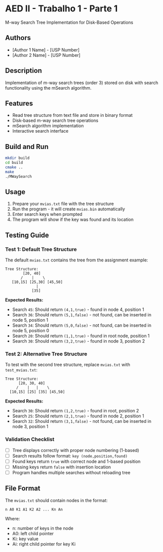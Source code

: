 # AED II - Trabalho 1 - Parte 1

M-way Search Tree Implementation for Disk-Based Operations

## Authors
- [Author 1 Name] - [USP Number]
- [Author 2 Name] - [USP Number]

## Description

Implementation of m-way search trees (order 3) stored on disk with search functionality using the mSearch algorithm.

## Features

- Read tree structure from text file and store in binary format
- Disk-based m-way search tree operations
- mSearch algorithm implementation
- Interactive search interface

## Build and Run

```bash
mkdir build
cd build
cmake ..
make
./MWaySearch
```

## Usage

1. Prepare your `mvias.txt` file with the tree structure
2. Run the program - it will create `mvias.bin` automatically
3. Enter search keys when prompted
4. The program will show if the key was found and its location

## Testing Guide

### Test 1: Default Tree Structure
The default `mvias.txt` contains the tree from the assignment example:

```
Tree Structure:
        [20, 40]
       /    |    \
   [10,15] [25,30] [45,50]
              |
            [35]
```

**Expected Results:**
- Search `45`: Should return `(4,1,true)` - found in node 4, position 1
- Search `36`: Should return `(5,1,false)` - not found, can be inserted in node 5, position 1
- Search `34`: Should return `(5,0,false)` - not found, can be inserted in node 5, position 0
- Search `20`: Should return `(1,1,true)` - found in root node, position 1
- Search `30`: Should return `(3,2,true)` - found in node 3, position 2

### Test 2: Alternative Tree Structure
To test with the second tree structure, replace `mvias.txt` with `test_mvias.txt`:

```
Tree Structure:
      [20, 30, 40]
     /    |   |    \
  [10,15] [25] [35] [45,50]
```

**Expected Results:**
- Search `30`: Should return `(1,2,true)` - found in root, position 2
- Search `25`: Should return `(2,1,true)` - found in node 2, position 1
- Search `32`: Should return `(3,1,false)` - not found, can be inserted in node 3, position 1

### Validation Checklist
- [ ] Tree displays correctly with proper node numbering (1-based)
- [ ] Search results follow format: `key (node,position,found)`
- [ ] Found keys return `true` with correct node and 1-based position
- [ ] Missing keys return `false` with insertion location
- [ ] Program handles multiple searches without reloading tree

## File Format

The `mvias.txt` should contain nodes in the format:
```
n A0 K1 A1 K2 A2 ... Kn An
```

Where:
- n: number of keys in the node
- A0: left child pointer
- Ki: key value
- Ai: right child pointer for key Ki